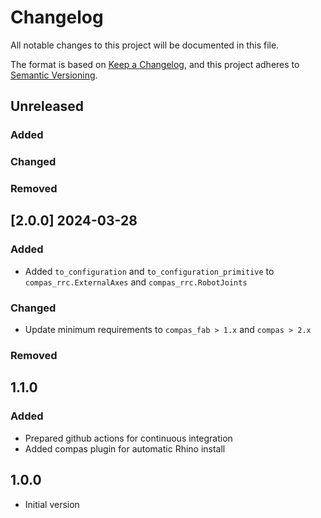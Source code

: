 # Changelog

All notable changes to this project will be documented in this file.

The format is based on [Keep a Changelog](https://keepachangelog.com/en/1.0.0/),
and this project adheres to [Semantic Versioning](https://semver.org/spec/v2.0.0.html).

## Unreleased

### Added

### Changed

### Removed


## [2.0.0] 2024-03-28

### Added

* Added `to_configuration` and `to_configuration_primitive` to `compas_rrc.ExternalAxes` and `compas_rrc.RobotJoints`

### Changed

* Update minimum requirements to `compas_fab > 1.x` and `compas > 2.x`

### Removed

## 1.1.0

### Added

* Prepared github actions for continuous integration
* Added compas plugin for automatic Rhino install

## 1.0.0

* Initial version
